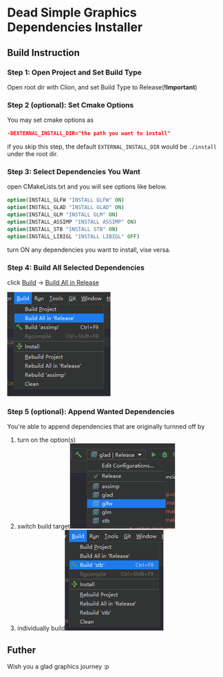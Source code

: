 # Dead Simple Graphics Dependencies Installer
## Build Instruction

### Step 1: Open Project and Set Build Type

Open root dir with Clion, and set Build Type to Release(**!Important**)

### Step 2 (optional): Set Cmake Options

You may set cmake options as

```cmake
-DEXTERNAL_INSTALL_DIR="the path you want to install"
```

if you skip this step, the default `EXTERNAL_INSTALL_DIR` would be `./install` under the root dir.

### Step 3: Select Dependencies You Want

open CMakeLists.txt and you will see options like below.

```cmake
option(INSTALL_GLFW "INSTALL GLFW" ON)
option(INSTALL_GLAD "INSTALL GLAD" ON)
option(INSTALL_GLM "INSTALL GLM" ON)
option(INSTALL_ASSIMP "INSTALL ASSIMP" ON)
option(INSTALL_STB "INSTALL STB" ON)
option(INSTALL_LIBIGL "INSTALL LIBIGL" OFF)
```

turn ON any dependencies you want to install, vise versa.

### Step 4: Build All Selected Dependencies

click <u>Build</u> -> <u>Build All in Release</u>

![image-20220128145037684](./img/image-20220128145037684.png)

### Step 5 (optional): Append Wanted Dependencies

You're able to append dependencies that are originally turnned off by

1. turn on the option(s)
2. switch build target![image-20220128144923908](./img/image-20220128144923908.png)
3. individually build![image-20220128145018811](./img/image-20220128145018811.png)

## Futher

Wish you a glad graphics journey :p
